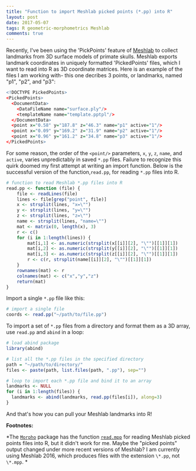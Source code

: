 ```yaml
---
title: "Function to import Meshlab picked points (*.pp) into R"
layout: post
date: 2017-05-07
tags: R geometric-morphometrics Meshlab 
comments: true
---
```




Recently, I've been using the 'PickPoints' feature of  [Meshlab](http://www.meshlab.net/) to collect landmarks from 3D surface models of primate skulls. Meshlab exports landmark coordinates in uniquely formatted 'PickedPoints' files, which I want to read into R as 3D coordinate matrices. Here is an example of the files I am working with- this one decribes 3 points, or landmarks, named "p1", "p2", and "p3":


```r
<!DOCTYPE PickedPoints>
<PickedPoints>
  <DocumentData>
    <DataFileName name="surface.ply"/>
    <templateName name="template.pptpl"/>
  </DocumentData>
  <point x="0.58" y="187.8" z="46.3" name="p1" active="1"/>
  <point x="0.09" y="169.2" z="31.9" name="p2" active="1"/>
  <point x="0.96" y="161.2" z="34.8" name="p3" active="1"/>
</PickedPoints>
```

For some reason, the order of the `<point/>` parameters, `x`, `y`, `z`, `name`, and `active`, varies unpredictably in saved `*.pp` files. Failure to recognize this quirk doomed my first attempt at writing an import function. Below is the successful version of the function,`read.pp`, for reading `*.pp` files into R.


```r
# function to read Meshlab *.pp files into R
read.pp <- function (file) {
	file <- readLines(file)
	lines <- file[grep("point", file)]
	x <- strsplit(lines, "x=\"")
	y <- strsplit(lines, "y=\"")
	z <- strsplit(lines, "z=\"")
	name <- strsplit(lines, "name=\"")
	mat <- matrix(0, length(x), 3)
	r <- c()
	for (i in 1:length(lines)) {
		mat[i,1] <- as.numeric(strsplit(x[[i]][2], "\"")[[1]][1])
		mat[i,2] <- as.numeric(strsplit(y[[i]][2], "\"")[[1]][1])
		mat[i,3] <- as.numeric(strsplit(z[[i]][2], "\"")[[1]][1])
		r <- c(r, strsplit(name[[i]][2], "\"")[[1]][1])
	}
	rownames(mat) <- r 
	colnames(mat) <- c("x","y","z")
	return(mat)
}
```

Import a single `*.pp` file like this:


```r
# import a single file
coords <- read.pp("~/path/to/file.pp")
```

To import a set of `*.pp` files from a directory and format them as a 3D array, use `read.pp` and `abind` in a loop: 


```r
# load abind package
library(abind)

# list all the *.pp files in the specified directory
path = "~/path/to/directory/"
files <- paste(path, list.files(path, ".pp"), sep="")

# loop to import each *.pp file and bind it to an array
landmarks <- NULL
for (i in 1:length(files)) {
  landmarks <- abind(landmarks, read.pp(files[i]), along=3)
}
```

And that's how you can pull your Meshlab landmarks into R!

**Footnotes:**

*The [`Morpho`](https://cran.r-project.org/web/packages/Morpho/index.html) package has the function [`read.mpp`](https://rdrr.io/cran/Morpho/man/read.mpp.html) for reading Meshlab picked points files into R, but it didn't work for me. Maybe the "picked points" output changed under more recent versions of Meshlab? I am currently using Meshlab 2016, which produces files with the extension `\*.pp`, not `\*.mpp`. *
